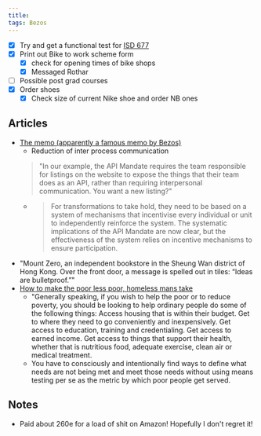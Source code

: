 ```yaml
---
title:
tags: Bezos
---
```

* [X] Try and get a functional test for [ISD 677](ISD-677)
* [X] Print out Bike to work scheme form
    * [X] check for opening times of bike shops
    * [X] Messaged Rothar
* [ ] Possible post grad courses
* [X] Order shoes
    * [X] Check size of current Nike shoe and order NB ones

## Articles

* [The memo (apparently a famous memo by Bezos)](https://chrislaing.net/blog/the-memo/)
    * Reduction of inter process communication
    > "In our example, the API Mandate requires the team responsible for listings on the website to expose the things
    > that their team does as an API, rather than requiring interpersonal communication. You want a new listing?"
    * > For transformations to take hold, they need to be based on a system of
      > mechanisms that incentivise every individual or unit to independently
      > reinforce the system. The systematic implications of the API Mandate are
      > now clear, but the effectiveness of the system relies on incentive
      mechanisms to ensure participation.
* "Mount Zero, an independent bookstore in the Sheung Wan district of Hong Kong. Over the front door, a message is
  spelled out in tiles: “Ideas are bulletproof.”"
* [How to make the poor less poor, homeless mans take](https://www.eclogiselle.com/p/policies-that-make-poor-less-poor.html)
    * "Generally speaking, if you wish to help the poor or to reduce poverty, you should be looking to help ordinary people do some of the following things:
    Access housing that is within their budget.
            Get to where they need to go conveniently and inexpensively.
            Get access to education, training and credentialing.
            Get access to earned income.
            Get access to things that support their health, whether that is
            nutritious food, adequate exercise, clean air or medical treatment.
    * You have to consciously and intentionally find ways to define what needs
      are not being met and meet those needs without using means testing per se
      as the metric by which poor people get served.





## Notes

* Paid about 260e for a load of shit on Amazon! Hopefully I don't regret it!
